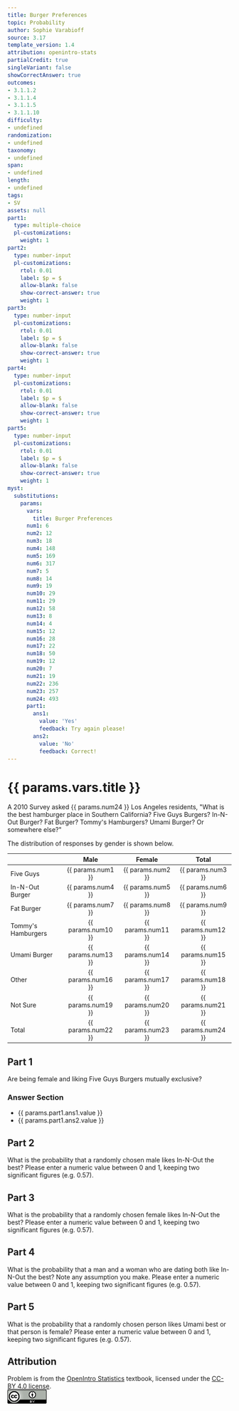 ```yaml
---
title: Burger Preferences
topic: Probability
author: Sophie Varabioff
source: 3.17
template_version: 1.4
attribution: openintro-stats
partialCredit: true
singleVariant: false
showCorrectAnswer: true
outcomes:
- 3.1.1.2
- 3.1.1.4
- 3.1.1.5
- 3.1.1.10
difficulty:
- undefined
randomization:
- undefined
taxonomy:
- undefined
span:
- undefined
length:
- undefined
tags:
- SV
assets: null
part1:
  type: multiple-choice
  pl-customizations:
    weight: 1
part2:
  type: number-input
  pl-customizations:
    rtol: 0.01
    label: $p = $
    allow-blank: false
    show-correct-answer: true
    weight: 1
part3:
  type: number-input
  pl-customizations:
    rtol: 0.01
    label: $p = $
    allow-blank: false
    show-correct-answer: true
    weight: 1
part4:
  type: number-input
  pl-customizations:
    rtol: 0.01
    label: $p = $
    allow-blank: false
    show-correct-answer: true
    weight: 1
part5:
  type: number-input
  pl-customizations:
    rtol: 0.01
    label: $p = $
    allow-blank: false
    show-correct-answer: true
    weight: 1
myst:
  substitutions:
    params:
      vars:
        title: Burger Preferences
      num1: 6
      num2: 12
      num3: 18
      num4: 148
      num5: 169
      num6: 317
      num7: 5
      num8: 14
      num9: 19
      num10: 29
      num11: 29
      num12: 58
      num13: 8
      num14: 4
      num15: 12
      num16: 28
      num17: 22
      num18: 50
      num19: 12
      num20: 7
      num21: 19
      num22: 236
      num23: 257
      num24: 493
      part1:
        ans1:
          value: 'Yes'
          feedback: Try again please!
        ans2:
          value: 'No'
          feedback: Correct!
---
```

# {{ params.vars.title }}
A 2010 Survey asked {{ params.num24 }} Los Angeles residents, "What is the best hamburger place in Southern California? Five Guys Burgers? In-N-Out Burger? Fat Burger? Tommy's Hamburgers? Umami Burger? Or somewhere else?"

The distribution of responses by gender is shown below.

|                    | Male | Female | Total |
|--------------------|:------:|:--------:|:-------:|
| Five Guys          | {{ params.num1 }} | {{ params.num2 }} | {{ params.num3 }} |
| In-N-Out Burger    | {{ params.num4 }} | {{ params.num5 }} | {{ params.num6 }} |
| Fat Burger         | {{ params.num7 }} | {{ params.num8 }} | {{ params.num9 }} |
| Tommy's Hamburgers | {{ params.num10 }} | {{ params.num11 }} | {{ params.num12 }} |
| Umami Burger       | {{ params.num13 }} | {{ params.num14 }} | {{ params.num15 }} |
| Other              | {{ params.num16 }} | {{ params.num17 }} | {{ params.num18 }} |
| Not Sure           | {{ params.num19 }} | {{ params.num20 }} | {{ params.num21 }} |
| Total              | {{ params.num22 }} | {{ params.num23 }} | {{ params.num24 }} |

## Part 1

Are being female and liking Five Guys Burgers mutually exclusive?

### Answer Section

- {{ params.part1.ans1.value }}
- {{ params.part1.ans2.value }}

## Part 2

What is the probability that a randomly chosen male likes In-N-Out the best? Please enter a numeric value between 0 and 1, keeping two significant figures (e.g. 0.57).

## Part 3

What is the probability that a randomly chosen female likes In-N-Out the best? Please enter a numeric value between 0 and 1, keeping two significant figures (e.g. 0.57).

## Part 4

What is the probability that a man and a woman who are dating both like In-N-Out the best? Note any assumption you make. Please enter a numeric value between 0 and 1, keeping two significant figures (e.g. 0.57).

## Part 5

What is the probability that a randomly chosen person likes Umami best or that person is female? Please enter a numeric value between 0 and 1, keeping two significant figures (e.g. 0.57).

## Attribution

Problem is from the [OpenIntro Statistics](https://openintro.org/book/os/) textbook, licensed under the [CC-BY 4.0 license](https://creativecommons.org/licenses/by/4.0/).<br>![Image representing the Creative Commons 4.0 BY license.](https://raw.githubusercontent.com/firasm/bits/master/by.png)